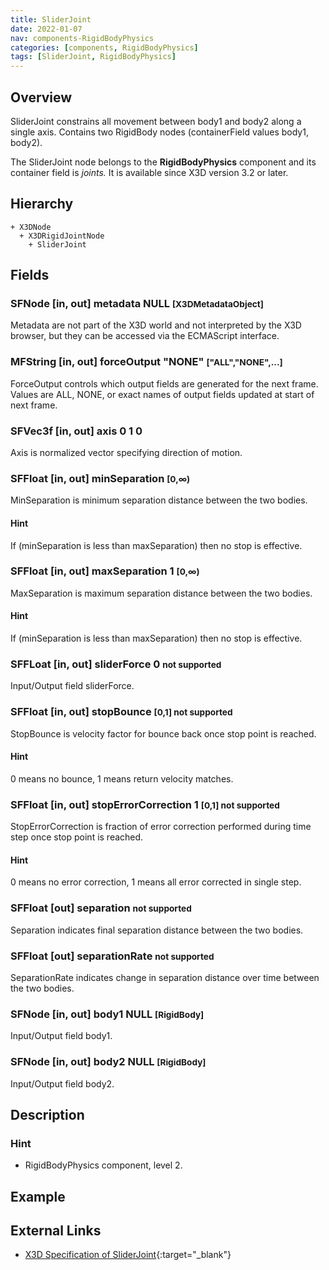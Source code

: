 ```yaml
---
title: SliderJoint
date: 2022-01-07
nav: components-RigidBodyPhysics
categories: [components, RigidBodyPhysics]
tags: [SliderJoint, RigidBodyPhysics]
---
```

<style>
.post h3 {
  word-spacing: 0.2em;
}
</style>

## Overview

SliderJoint constrains all movement between body1 and body2 along a single axis. Contains two RigidBody nodes (containerField values body1, body2).

The SliderJoint node belongs to the **RigidBodyPhysics** component and its container field is *joints.* It is available since X3D version 3.2 or later.

## Hierarchy

```
+ X3DNode
  + X3DRigidJointNode
    + SliderJoint
```

## Fields

### SFNode [in, out] **metadata** NULL <small>[X3DMetadataObject]</small>

Metadata are not part of the X3D world and not interpreted by the X3D browser, but they can be accessed via the ECMAScript interface.

### MFString [in, out] **forceOutput** "NONE" <small>["ALL","NONE",...]</small>

ForceOutput controls which output fields are generated for the next frame. Values are ALL, NONE, or exact names of output fields updated at start of next frame.

### SFVec3f [in, out] **axis** 0 1 0

Axis is normalized vector specifying direction of motion.

### SFFloat [in, out] **minSeparation** <small>[0,∞)</small>

MinSeparation is minimum separation distance between the two bodies.

#### Hint

If (minSeparation is less than maxSeparation) then no stop is effective.

### SFFloat [in, out] **maxSeparation** 1 <small>[0,∞)</small>

MaxSeparation is maximum separation distance between the two bodies.

#### Hint

If (minSeparation is less than maxSeparation) then no stop is effective.

### SFFLoat [in, out] **sliderForce** 0 <span class="no"><small class="small">not supported</small></span>

Input/Output field sliderForce.

### SFFloat [in, out] **stopBounce** <small>[0,1] <span class="no">not supported</span></small>

StopBounce is velocity factor for bounce back once stop point is reached.

#### Hint

0 means no bounce, 1 means return velocity matches.

### SFFloat [in, out] **stopErrorCorrection** 1 <small>[0,1] <span class="no">not supported</span></small>

StopErrorCorrection is fraction of error correction performed during time step once stop point is reached.

#### Hint

0 means no error correction, 1 means all error corrected in single step.

### SFFloat [out] **separation** <span class="no"><small class="small">not supported</small></span>  

Separation indicates final separation distance between the two bodies.

### SFFloat [out] **separationRate** <span class="no"><small class="small">not supported</small></span>

SeparationRate indicates change in separation distance over time between the two bodies.

### SFNode [in, out] **body1** NULL <small>[RigidBody]</small>

Input/Output field body1.

### SFNode [in, out] **body2** NULL <small>[RigidBody]</small>

Input/Output field body2.

## Description

### Hint

- RigidBodyPhysics component, level 2.

## Example

<x3d-canvas src="https://create3000.github.io/media/examples/RigidBodyPhysics/SliderJoint/SliderJoint.x3d"></x3d-canvas>

## External Links

- [X3D Specification of SliderJoint](https://www.web3d.org/documents/specifications/19775-1/V4.0/Part01/components/rigidBodyPhysics.html#SliderJoint){:target="_blank"}
